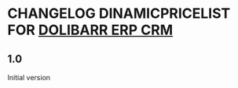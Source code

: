 # CHANGELOG DINAMICPRICELIST FOR [DOLIBARR ERP CRM](https://www.dolibarr.org)

## 1.0

Initial version
